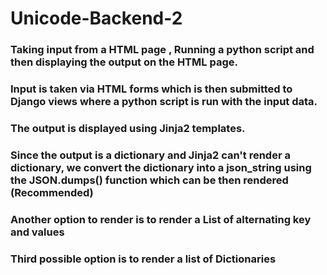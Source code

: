 # Unicode-Backend-2
### Taking input from a HTML page , Running a python script and then displaying the output on the HTML page. 
### Input is taken via HTML forms which is then submitted to Django views where a python script is run with the input data.
### The output is displayed using Jinja2 templates.
### Since the output is a dictionary and Jinja2 can't render a dictionary, we convert the dictionary into a json_string using the JSON.dumps() function which can be then rendered (Recommended)
### Another option to render is to render a List of alternating key and values
### Third possible option is to render a list of Dictionaries
